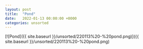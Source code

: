 ```yaml
---
layout: post
title:  "Pond"
date:   2022-01-13 00:00:00 +0000
categories: unsorted
---
```


[![Pond]({{ site.baseurl }}/unsorted/220113%20-%20pond.png)]({{ site.baseurl }}/unsorted/220113%20-%20pond.png)

